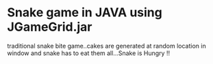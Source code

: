 # Snake game in JAVA using JGameGrid.jar
traditional snake bite game..cakes are generated at random location in window and snake has to eat them all...Snake is Hungry !! 
